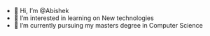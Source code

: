 - 👋 Hi, I’m @Abishek
- 👀 I’m interested in learning on New technologies 
- 🌱 I’m currently pursuing my masters degree in Computer Science 

<!---
Abishek0408/Abishek0408 is a ✨ special ✨ repository because its `README.md` (this file) appears on your GitHub profile.
You can click the Preview link to take a look at your changes.
--->
